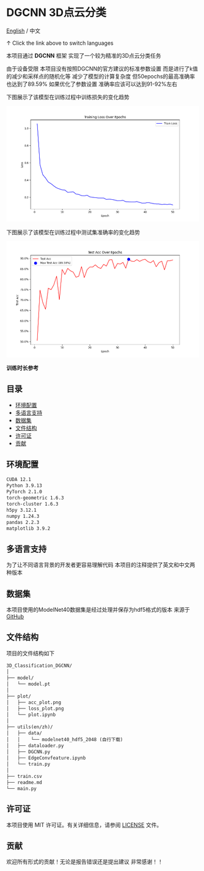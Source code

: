 # DGCNN 3D点云分类

[English](readme_zh)  /  中文

↑ Click the link above to switch languages

本项目通过 **DGCNN** 框架 实现了一个较为精准的3D点云分类任务

由于设备受限 本项目没有按照DGCNN的官方建议的标准参数设置 而是进行了k值的减少和采样点的随机化等 减少了模型的计算复杂度 但50epochs的最高准确率也达到了89.59% 如果优化了参数设置 准确率应该可以达到91-92%左右 

下图展示了该模型在训练过程中训练损失的变化趋势

![演示](plot/loss_plot.png)

下图展示了该模型在训练过程中测试集准确率的变化趋势

![演示](plot/acc_plot.png)

**训练时长参考** 

## 目录

- [环境配置](#环境配置)
- [多语言支持](#多语言支持)
- [数据集](#数据集)
- [文件结构](#文件结构)
- [许可证](#许可证)
- [贡献](#贡献)

## 环境配置

```
CUDA 12.1
Python 3.9.13
PyTorch 2.1.0
torch-geometric 1.6.3
torch-cluster 1.6.3
h5py 3.12.1
numpy 1.24.3
pandas 2.2.3
matplotlib 3.9.2
```


## 多语言支持

为了让不同语言背景的开发者更容易理解代码 本项目的注释提供了英文和中文两种版本

## 数据集

本项目使用的ModelNet40数据集是经过处理并保存为hdf5格式的版本 来源于 [GitHub](https://github.com/antao97/PointCloudDatasets)

## 文件结构

项目的文件结构如下

```
3D_Classification_DGCNN/
│
├── model/ 
│   └── model.pt
│
├── plot/ 
│   ├── acc_plot.png
│   ├── loss_plot.png
│   └── plot.ipynb
│
├── utils(en/zh)/
│   ├── data/ 
│   │    └── modelnet40_hdf5_2048 (自行下载)
│   ├── dataloader.py
│   ├── DGCNN.py
│   ├── EdgeConvfeature.ipynb
│   └── train.py
│
├── train.csv
├── readme.md
└── main.py 
```

## 许可证

本项目使用 MIT 许可证。有关详细信息，请参阅 [LICENSE](LICENSE) 文件。

## 贡献

欢迎所有形式的贡献！无论是报告错误还是提出建议 非常感谢！！

